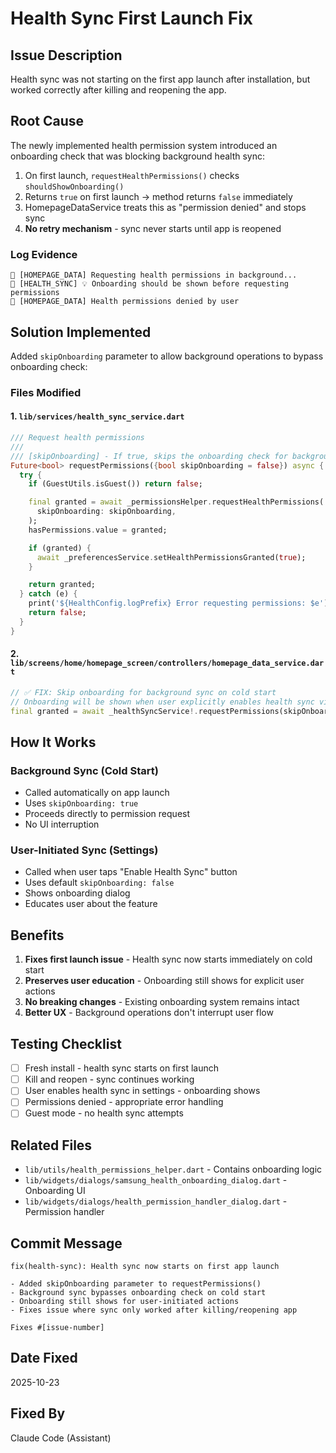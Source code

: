 # Health Sync First Launch Fix

## Issue Description

Health sync was not starting on the first app launch after installation, but worked correctly after killing and reopening the app.

## Root Cause

The newly implemented health permission system introduced an onboarding check that was blocking background health sync:

1. On first launch, `requestHealthPermissions()` checks `shouldShowOnboarding()`
2. Returns `true` on first launch → method returns `false` immediately
3. HomepageDataService treats this as "permission denied" and stops sync
4. **No retry mechanism** - sync never starts until app is reopened

### Log Evidence

```
🏥 [HOMEPAGE_DATA] Requesting health permissions in background...
🏥 [HEALTH_SYNC] 💡 Onboarding should be shown before requesting permissions
🏥 [HOMEPAGE_DATA] Health permissions denied by user
```

## Solution Implemented

Added `skipOnboarding` parameter to allow background operations to bypass onboarding check:

### Files Modified

#### 1. `lib/services/health_sync_service.dart`
```dart
/// Request health permissions
///
/// [skipOnboarding] - If true, skips the onboarding check for background sync operations
Future<bool> requestPermissions({bool skipOnboarding = false}) async {
  try {
    if (GuestUtils.isGuest()) return false;

    final granted = await _permissionsHelper.requestHealthPermissions(
      skipOnboarding: skipOnboarding,
    );
    hasPermissions.value = granted;

    if (granted) {
      await _preferencesService.setHealthPermissionsGranted(true);
    }

    return granted;
  } catch (e) {
    print('${HealthConfig.logPrefix} Error requesting permissions: $e');
    return false;
  }
}
```

#### 2. `lib/screens/home/homepage_screen/controllers/homepage_data_service.dart`
```dart
// ✅ FIX: Skip onboarding for background sync on cold start
// Onboarding will be shown when user explicitly enables health sync via UI
final granted = await _healthSyncService!.requestPermissions(skipOnboarding: true);
```

## How It Works

### Background Sync (Cold Start)
- Called automatically on app launch
- Uses `skipOnboarding: true`
- Proceeds directly to permission request
- No UI interruption

### User-Initiated Sync (Settings)
- Called when user taps "Enable Health Sync" button
- Uses default `skipOnboarding: false`
- Shows onboarding dialog
- Educates user about the feature

## Benefits

1. **Fixes first launch issue** - Health sync now starts immediately on cold start
2. **Preserves user education** - Onboarding still shows for explicit user actions
3. **No breaking changes** - Existing onboarding system remains intact
4. **Better UX** - Background operations don't interrupt user flow

## Testing Checklist

- [ ] Fresh install - health sync starts on first launch
- [ ] Kill and reopen - sync continues working
- [ ] User enables health sync in settings - onboarding shows
- [ ] Permissions denied - appropriate error handling
- [ ] Guest mode - no health sync attempts

## Related Files

- `lib/utils/health_permissions_helper.dart` - Contains onboarding logic
- `lib/widgets/dialogs/samsung_health_onboarding_dialog.dart` - Onboarding UI
- `lib/widgets/dialogs/health_permission_handler_dialog.dart` - Permission handler

## Commit Message

```
fix(health-sync): Health sync now starts on first app launch

- Added skipOnboarding parameter to requestPermissions()
- Background sync bypasses onboarding check on cold start
- Onboarding still shows for user-initiated actions
- Fixes issue where sync only worked after killing/reopening app

Fixes #[issue-number]
```

## Date Fixed

2025-10-23

## Fixed By

Claude Code (Assistant)
